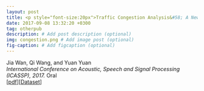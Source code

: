 ```yaml
---
layout: post
title: <p style="font-size:20px">Traffic Congestion Analysis&#58; A New Perspective</p>
date: 2017-09-08 13:32:20 +0300
tag: otherpub
description: # Add post description (optional)
img: congestion.png # Add image post (optional)
fig-caption: # Add figcaption (optional)
---
```


Jia Wan, Qi Wang, and Yuan Yuan  
<i>International Conference on Acoustic, Speech and Signal Processing (ICASSP), 2017.</i> Oral  
[[pdf](http://crabwq.github.io/pdf/2017%20Traffic%20Congestion%20Analysis%20A%20New%20Perspective.pdf)][[Dataset](https://mailnwpueducn-my.sharepoint.com/:u:/g/personal/songchunbiao_mail_nwpu_edu_cn/EfrC09bCYD5Otd9Qcd60SGIBwBivV4T4KVoVlJVJrx1rQg)]
